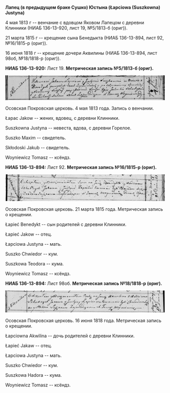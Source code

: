 **Лапец (в предыдущем браке Сушко) Юстына (Łapciowa (Suszkowna)
Justyna)**

4 мая 1813 г -- венчание с вдовцом Яковом Лапецом с деревни Клинники
(НИАБ 136-13-920, лист 19, №5/1813-б (ориг)).

21 марта 1815 г -- крещение сына Бенедыкта (НИАБ 136-13-894, лист 92,
№16/1815-р (ориг)).

16 июня 1818 г -- крещение дочери Аквилины (НИАБ 136-13-894, лист 98об,
№18/1818-р (ориг)).

**НИАБ 136-13-920:** Лист 19. **Метрическая запись №5/1813-б (ориг).**

![](./media/1f11b26fde06ea8e1b0a9e1924eacffdd1fa11ca.png)

Осовская Покровская церковь. 4 мая 1813 года. Запись о венчании.

Łapac Jakow -- жених, вдовец, с деревни Клинники.

Suszkowna Justyna -- невеста, вдова, с деревни Горелое.

Suszko Maxim -- свидетель.

Skłodoski Jakub -- свидетель.

Woyniewicz Tomasz -- ксёндз.

**НИАБ 136-13-894:** Лист 92. **Метрическая запись №16/1815-р (ориг).**

![](./media/80d4772f84c82ccf7c7101187c4c724bccd796b7.png)

Осовская Покровская церковь. 21 марта 1815 года. Метрическая запись о
крещении.

Łapieć Benedykt -- сын родителей с деревни Клинники.

Łapieć Jakow -- отец.

Łapciowa Justyna -- мать.

Suszko Chwiedor -- кум.

Suszkowa Teodora -- кума.

Woyniewicz Tomasz -- ксёндз.

**НИАБ 136-13-894:** Лист 98об. **Метрическая запись №18/1818-р
(ориг).**

![](./media/57208a38a1d26e7c84c678b6b860ae9bc1d082d5.png)

Осовская Покровская церковь. 16 июня 1818 года. Метрическая запись о
крещении.

Łapciowna Akwilina -- дочь родителей с деревни Клинники.

Łapieć Jakaw -- отец.

Łapciowa Justyna -- мать.

Suszko Chwiedor -- кум.

Suszkowa Hadora -- кума.

Woyniewicz Tomasz -- ксёндз.
